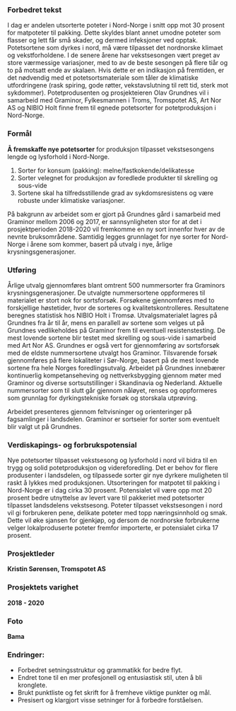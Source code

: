 ### Forbedret tekst

I dag er andelen utsorterte poteter i Nord-Norge i snitt opp mot 30 prosent for matpoteter til pakking. Dette skyldes blant annet umodne poteter som flasser og lett får små skader, og dermed infeksjoner ved opptak. Potetsortene som dyrkes i nord, må være tilpasset det nordnorske klimaet og vekstforholdene. I de senere årene har vekstsesongen vært preget av store værmessige variasjoner, med to av de beste sesongen på flere tiår og to på motsatt ende av skalaen. Hvis dette er en indikasjon på fremtiden, er det nødvendig med et potetsortsmateriale som tåler de klimatiske utfordringene (rask spiring, gode røtter, vekstavslutning til rett tid, sterk mot sykdommer). Potetprodusenten og prosjekteieren Olav Grundnes vil i samarbeid med Graminor, Fylkesmannen i Troms, Tromspotet AS, Art Nor AS og NIBIO Holt finne frem til egnede potetsorter for potetproduksjon i Nord-Norge.

### Formål

**Å fremskaffe nye potetsorter** for produksjon tilpasset vekstsesongens lengde og lysforhold i Nord-Norge. 

1. Sorter for konsum (pakking): melne/fastkokende/delikatesse
2. Sorter velegnet for produksjon av foredlede produkter til skrelling og sous-vide
3. Sortene skal ha tilfredsstillende grad av sykdomsresistens og være robuste under klimatiske variasjoner.

På bakgrunn av arbeidet som er gjort på Grundnes gård i samarbeid med Graminor mellom 2006 og 2017, er sannsynligheten stor for at det i prosjektperioden 2018-2020 vil fremkomme en ny sort innenfor hver av de nevnte bruksområdene. Samtidig legges grunnlaget for nye sorter for Nord-Norge i årene som kommer, basert på utvalg i nye, årlige krysningsgenerasjoner.

### Utføring

Årlige utvalg gjennomføres blant omtrent 500 nummersorter fra Graminors krysningsgenerasjoner. De utvalgte nummersortene oppformeres til materialet er stort nok for sortsforsøk. Forsøkene gjennomføres med to forskjellige høstetider, hvor de sorteres og kvalitetskontrolleres. Resultatene beregnes statistisk hos NIBIO Holt i Tromsø. Utvalgsmaterialet lagres på Grundnes fra år til år, mens en parallell av sortene som velges ut på Grundnes vedlikeholdes på Graminor frem til eventuell resistenstesting. De mest lovende sortene blir testet med skrelling og sous-vide i samarbeid med Art Nor AS. Grundnes er også vert for gjennomføring av sortsforsøk med de eldste nummersortene utvalgt hos Graminor. Tilsvarende forsøk gjennomføres på flere lokaliteter i Sør-Norge, basert på de mest lovende sortene fra hele Norges foredlingsutvalg. Arbeidet på Grundnes innebærer kontinuerlig kompetanseheving og nettverksbygging gjennom møter med Graminor og diverse sortsutstillinger i Skandinavia og Nederland. Aktuelle nummersorter som til slutt går gjennom nåløyet, renses og oppformeres som grunnlag for dyrkingstekniske forsøk og storskala utprøving.

Arbeidet presenteres gjennom feltvisninger og orienteringer på fagsamlinger i landsdelen. Graminor er sortseier for sorter som eventuelt blir valgt ut på Grundnes.

### Verdiskapings- og forbrukspotensial

Nye potetsorter tilpasset vekstsesong og lysforhold i nord vil bidra til en trygg og solid potetproduksjon og videreforedling. Det er behov for flere produsenter i landsdelen, og tilpassede sorter gir nye dyrkere muligheten til raskt å lykkes med produksjonen. Utsorteringen for matpotet til pakking i Nord-Norge er i dag cirka 30 prosent. Potensialet vil være opp mot 20 prosent bedre utnyttelse av levert vare til pakkeriet med potetsorter tilpasset landsdelens vekstsesong. Poteter tilpasset vekstsesongen i nord vil gi forbrukeren pene, delikate poteter med topp næringsinnhold og smak. Dette vil øke sjansen for gjenkjøp, og dersom de nordnorske forbrukerne velger lokalproduserte poteter fremfor importerte, er potensialet cirka 17 prosent.

### Prosjektleder
**Kristin Sørensen, Tromspotet AS**

### Prosjektets varighet
**2018 - 2020**

### Foto
**Bama**

### Endringer:

- Forbedret setningsstruktur og grammatikk for bedre flyt.
- Endret tone til en mer profesjonell og entusiastisk stil, uten å bli kronglete.
- Brukt punktliste og fet skrift for å fremheve viktige punkter og mål.
- Presisert og klargjort visse setninger for å forbedre forståelsen.